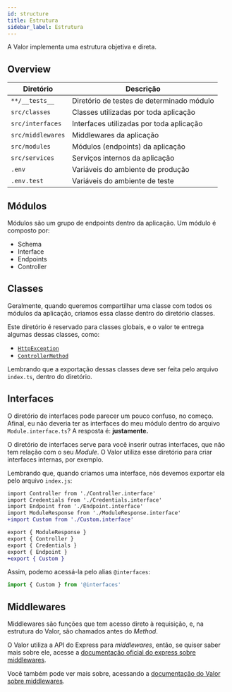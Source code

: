 ```yaml
---
id: structure
title: Estrutura
sidebar_label: Estrutura
---
```


A Valor implementa uma estrutura objetiva e direta.

## Overview

|Diretório        |Descrição
|-----------------|--------------
|`**/__tests__`   |Diretório de testes de determinado módulo
|`src/classes`    |Classes utilizadas por toda aplicação
|`src/interfaces` |Interfaces utilizadas por toda aplicação
|`src/middlewares`|Middlewares da aplicação
|`src/modules`    |Módulos (endpoints) da aplicação
|`src/services`   |Serviços internos da aplicação
|`.env`           |Variáveis do ambiente de produção
|`.env.test`      |Variáveis do ambiente de teste

## Módulos

Módulos são um grupo de endpoints dentro da aplicação. Um módulo é composto por:

- Schema
- Interface
- Endpoints
- Controller

## Classes

Geralmente, quando queremos compartilhar uma classe com todos os módulos da aplicação, criamos essa classe dentro do diretório classes.

Este diretório é reservado para classes globais, e o valor te entrega algumas dessas classes, como:

- [`HttpException`](./methods#httpexception)
- [`ControllerMethod`](./methods#controllermethod)

Lembrando que a exportação dessas classes deve ser feita pelo arquivo `index.ts`, dentro do diretório.


## Interfaces

O diretório de interfaces pode parecer um pouco confuso, no começo. Afinal, eu não deveria ter as interfaces do meu módulo dentro do arquivo `Module.interface.ts`? A resposta é: **justamente.**

O diretório de interfaces serve para você inserir outras interfaces, que não tem relação com o seu _Module_. O Valor utiliza esse diretório para criar interfaces internas, por exemplo.

Lembrando que, quando criamos uma interface, nós devemos exportar ela pelo arquivo `index.js`:

``` diff
import Controller from './Controller.interface'
import Credentials from './Credentials.interface'
import Endpoint from './Endpoint.interface'
import ModuleResponse from './ModuleResponse.interface'
+import Custom from './Custom.interface'

export { ModuleResponse }
export { Controller }
export { Credentials }
export { Endpoint }
+export { Custom }
```

Assim, podemo acessá-la pelo alias `@interfaces`:

``` typescript
import { Custom } from '@interfaces'
```

## Middlewares

Middlewares são funções que tem acesso direto à requisição, e, na estrutura do Valor, são chamados antes do _Method_.

O Valor utiliza a API do Express para _middlewares_, então, se quiser saber mais sobre ele, acesse a [documentação oficial do express sobre middlewares](https://expressjs.com/pt-br/guide/using-middleware.html).

Você também pode ver mais sobre, acessando a [documentação do Valor sobre middlewares](./middlewares).